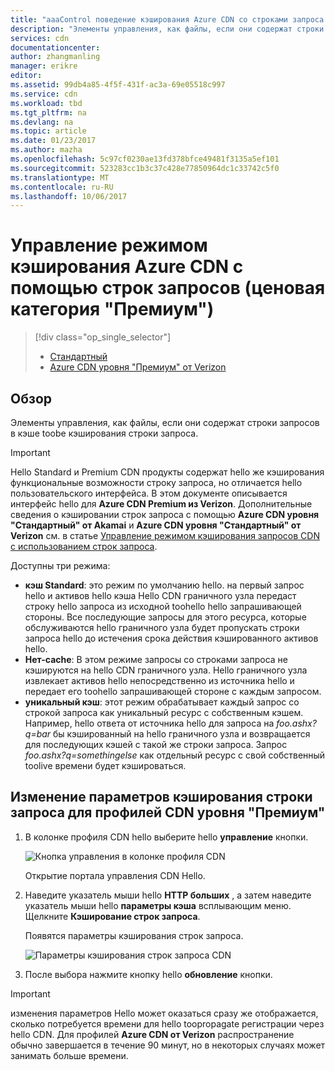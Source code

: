 ```yaml
---
title: "aaaControl поведение кэширования Azure CDN со строками запроса - Premium | Документы Microsoft"
description: "Элементы управления, как файлы, если они содержат строки запросов в кэше toobe кэширования Azure строки запроса CDN."
services: cdn
documentationcenter: 
author: zhangmanling
manager: erikre
editor: 
ms.assetid: 99db4a85-4f5f-431f-ac3a-69e05518c997
ms.service: cdn
ms.workload: tbd
ms.tgt_pltfrm: na
ms.devlang: na
ms.topic: article
ms.date: 01/23/2017
ms.author: mazha
ms.openlocfilehash: 5c97cf0230ae13fd378bfce49481f3135a5ef101
ms.sourcegitcommit: 523283cc1b3c37c428e77850964dc1c33742c5f0
ms.translationtype: MT
ms.contentlocale: ru-RU
ms.lasthandoff: 10/06/2017
---
```

# <a name="control-azure-cdn-caching-behavior-with-query-strings---premium"></a>Управление режимом кэширования Azure CDN с помощью строк запросов (ценовая категория "Премиум")
> [!div class="op_single_selector"]
> * [Стандартный](cdn-query-string.md)
> * [Azure CDN уровня "Премиум" от Verizon](cdn-query-string-premium.md)
> 
> 

## <a name="overview"></a>Обзор
Элементы управления, как файлы, если они содержат строки запросов в кэше toobe кэширования строки запроса.

> [!IMPORTANT]
> Hello Standard и Premium CDN продукты содержат hello же кэширования функциональные возможности строку запроса, но отличается hello пользовательского интерфейса.  В этом документе описывается интерфейс hello для **Azure CDN Premium из Verizon**.  Дополнительные сведения о кэшировании строк запроса с помощью **Azure CDN уровня "Стандартный" от Akamai** и **Azure CDN уровня "Стандартный" от Verizon** см. в статье [Управление режимом кэширования запросов CDN с использованием строк запроса](cdn-query-string.md).
> 
> 

Доступны три режима:

* **кэш Standard**: это режим по умолчанию hello.  на первый запрос hello и активов hello кэша Hello CDN граничного узла передаст строку hello запроса из исходной toohello hello запрашивающей стороны.  Все последующие запросы для этого ресурса, которые обслуживаются hello граничного узла будет пропускать строки запроса hello до истечения срока действия кэшированного активов hello.
* **Нет-cache**: В этом режиме запросы со строками запроса не кэшируются на hello CDN граничного узла.  Hello граничного узла извлекает активов hello непосредственно из источника hello и передает его toohello запрашивающей стороне с каждым запросом.
* **уникальный кэш**: этот режим обрабатывает каждый запрос со строкой запроса как уникальный ресурс с собственным кэшем.  Например, hello ответа от источника hello для запроса на *foo.ashx?q=bar* бы кэшированный на hello граничного узла и возвращается для последующих кэшей с такой же строки запроса.  Запрос *foo.ashx?q=somethingelse* как отдельный ресурс с свой собственный toolive времени будет кэшироваться.

## <a name="changing-query-string-caching-settings-for-premium-cdn-profiles"></a>Изменение параметров кэширования строки запроса для профилей CDN уровня "Премиум"
1. В колонке профиля CDN hello выберите hello **управление** кнопки.
   
    ![Кнопка управления в колонке профиля CDN](./media/cdn-query-string-premium/cdn-manage-btn.png)
   
    Открытие портала управления CDN Hello.
2. Наведите указатель мыши hello **HTTP больших** , а затем наведите указатель мыши hello **параметры кэша** всплывающим меню.  Щелкните **Кэширование строк запроса**.
   
    Появятся параметры кэширования строк запроса.
   
    ![Параметры кэширования строк запроса CDN](./media/cdn-query-string-premium/cdn-query-string.png)
3. После выбора нажмите кнопку hello **обновление** кнопки.

> [!IMPORTANT]
> изменения параметров Hello может оказаться сразу же отображается, сколько потребуется времени для hello toopropagate регистрации через hello CDN.  Для профилей <b>Azure CDN от Verizon</b> распространение обычно завершается в течение 90 минут, но в некоторых случаях может занимать больше времени.
> 
> 

